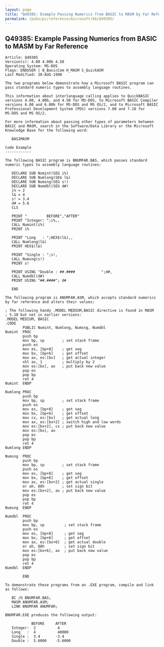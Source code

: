 ```yaml
---
layout: page
title: "Q49385: Example Passing Numerics from BASIC to MASM by Far Reference"
permalink: /pubs/pc/reference/microsoft/kb/Q49385/
---
```


## Q49385: Example Passing Numerics from BASIC to MASM by Far Reference

	Article: Q49385
	Version(s): 4.00 4.00b 4.50
	Operating System: MS-DOS
	Flags: ENDUSER | B_BasicCom H_MASM S_QuickASM
	Last Modified: 10-AUG-1990
	
	The two programs below demonstrate how a Microsoft BASIC program can
	pass standard numeric types to assembly language routines.
	
	This information about interlanguage calling applies to QuickBASIC
	versions 4.00, 4.00b, and 4.50 for MS-DOS, to Microsoft BASIC Compiler
	versions 6.00 and 6.00b for MS-DOS and MS OS/2, and to Microsoft BASIC
	Professional Development System (PDS) versions 7.00 and 7.10 for
	MS-DOS and MS OS/2.
	
	For more information about passing other types of parameters between
	BASIC and MASM, search in the Software/Data Library or the Microsoft
	Knowledge Base for the following word:
	
	   BAS2MASM
	
	Code Example
	------------
	
	The following BASIC program is BNUMFAR.BAS, which passes standard
	numeric types to assembly language routines:
	
	   DECLARE SUB Numint(SEG i%)
	   DECLARE SUB Numlong(SEG l&)
	   DECLARE SUB Numsng(SEG s!)
	   DECLARE SUB Numdbl(SEG d#)
	   i% = 2
	   l& = 4
	   s! = 3.4
	   d# = 5.6
	   CLS
	
	   PRINT "         BEFORE","AFTER"
	   PRINT "Integer: ";i%,,
	   CALL Numint(i%)
	   PRINT i%
	
	   PRINT "Long   : ";HEX$(l&),,
	   CALL Numlong(l&)
	   PRINT HEX$(l&)
	
	   PRINT "Single : ";s!,
	   CALL Numsng(s!)
	   PRINT s!
	
	   PRINT USING "Double : ##.####            ";d#,
	   CALL Numdbl(d#)
	   PRINT USING "##.####"; d#
	
	   END
	
	The following program is ANUMFAR.ASM, which accepts standard numerics
	by far reference and alters their values:
	
	; The following handy .MODEL MEDIUM,BASIC directive is found in MASM
	; 5.10 but not in earlier versions:
	.MODEL MEDIUM, BASIC
	.CODE
	        PUBLIC Numint, Numlong, Numsng, Numdbl
	Numint  PROC
	        push bp
	        mov bp, sp        ; set stack frame
	        push es
	        mov es, [bp+8]    ; get seg
	        mov bx, [bp+6]    ; get offset
	        mov ax, es:[bx]   ; get actual integer
	        shl ax, 1         ; multiply by 2
	        mov es:[bx], ax   ; put back new value
	        pop es
	        pop bp
	        ret 4
	Numint  ENDP
	
	Numlong PROC
	        push bp
	        mov bp, sp        ; set stack frame
	        push es
	        mov es, [bp+8]    ; get seg
	        mov bx, [bp+6]    ; get offset
	        mov cx, es:[bx]   ; get actual long
	        mov ax, es:[bx+2] ; switch high and low words
	        mov es:[bx+2], cx ; put back new value
	        mov es:[bx], ax
	        pop es
	        pop bp
	        ret 4
	Numlong ENDP
	
	Numsng  PROC
	        push bp
	        mov bp, sp        ; set stack frame
	        push es
	        mov es, [bp+8]    ; get seg
	        mov bx, [bp+6]    ; get offset
	        mov ax, es:[bx+2] ; get actual single
	        or ah, 80h        ; set sign bit
	        mov es:[bx+2], ax ; put back new value
	        pop es
	        pop bp
	        ret 4
	Numsng  ENDP
	
	Numdbl  PROC
	        push bp
	        mov bp, sp         ; set stack frame
	        push es
	        mov es, [bp+8]     ; get seg
	        mov bx, [bp+6]     ; get offset
	        mov ax, es:[bx+6]  ; get actual double
	        or ah, 80h         ; set sign bit
	        mov es:[bx+6], ax  ; put back new value
	        pop es
	        pop bp
	        ret 4
	Numdbl  ENDP
	
	        END
	
	To demonstrate these programs from an .EXE program, compile and link
	as follows:
	
	   BC /O BNUMFAR.BAS;
	   MASM ANUMFAR.ASM;
	   LINK BNUMFAR ANUMFAR;
	
	BNUMFAR.EXE produces the following output:
	
	            BEFORE     AFTER
	   Integer:  2          4
	   Long   :  4          40000
	   Single :  3.4       -3.4
	   Double :  5.6000    -5.6000

